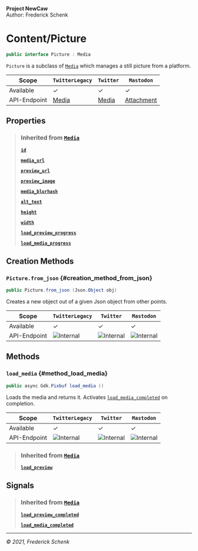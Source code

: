 **Project NewCaw** \
Author: Frederick Schenk

# Content/Picture

```c#
public interface Picture : Media
```

`Picture` is a subclass of [`Media`](Media.md) which manages a still picture from a platform.

| Scope        | `TwitterLegacy` | `Twitter` | `Mastodon` |
| ------------ | --------------- | --------- | ---------- |
| Available    | ✓               | ✓         | ✓          |
| API-Endpoint | [Media](https://developer.twitter.com/en/docs/twitter-api/v1/data-dictionary/object-model/entities#media) | [Media](https://developer.twitter.com/en/docs/twitter-api/data-dictionary/object-model/media) | [Attachment](https://docs.joinmastodon.org/entities/attachment/) |

## Properties

> ### Inherited from [`Media`](Media.md)
> 
> [**`id`**](Media.md#property_id)
> 
> [**`media_url`**](Media.md#property_media_url)
> 
> [**`preview_url`**](Media.md#property_preview_url)
> 
> [**`preview_image`**](Media.md#property_preview_image)
> 
> [**`media_blurhash`**](Media.md#property_media_blurhash)
> 
> [**`alt_text`**](Media.md#property_alt_text)
> 
> [**`height`**](Media.md#property_height)
> 
> [**`width`**](Media.md#property_width)
> 
> [**`load_preview_progress`**](Media.md#property_load_preview_progress)
> 
> [**`load_media_progress`**](Media.md#property_load_media_progress)

## Creation Methods

### `Picture.from_json` {#creation_method_from_json}

```c#
public Picture.from_json (Json.Object obj)
```

Creates a new object out of a given Json object from other points.

| Scope        | `TwitterLegacy` | `Twitter`      | `Mastodon`     |
| ------------ | --------------- | -------------- | -------------- |
| Available    | ✓               | ✓              | ✓              |
| API-Endpoint | ![Internal][1]  | ![Internal][1] | ![Internal][1] |

## Methods

### `load_media` {#method_load_media}

```c#
public async Gdk.Pixbuf load_media ()
```

Loads the media and returns it. Activates [`load_media_completed`](Media.md#signal_load_media_completed) on completion.

| Scope        | `TwitterLegacy` | `Twitter`      | `Mastodon`     |
| ------------ | --------------- | -------------- | -------------- |
| Available    | ✓               | ✓              | ✓              |
| API-Endpoint | ![Internal][1]  | ![Internal][1] | ![Internal][1] |

> ### Inherited from [`Media`](Media.md)
> 
> [**`load_preview`**](Media.md#method_load_preview)

## Signals

> ### Inherited from [`Media`](Media.md)
> 
> [**`load_preview_completed`**](Media.md#signal_load_preview_completed)
> 
> [**`load_media_completed`**](Media.md#signal_load_media_completed)

---

*© 2021, Frederick Schenk*

[1]: https://img.shields.io/badge/-Internal-yellow?style=flat-square
[2]: https://img.shields.io/badge/-No%20API%20endpoint%20yet-red?style=flat-square
